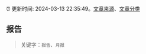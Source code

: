 :alarm_clock: 更新时间: 2024-03-13 22:35:49。[文章来源](/README.md)、[文章分类](/TAGS.md)

## 报告


> 关键字：`报告`、`月报`



